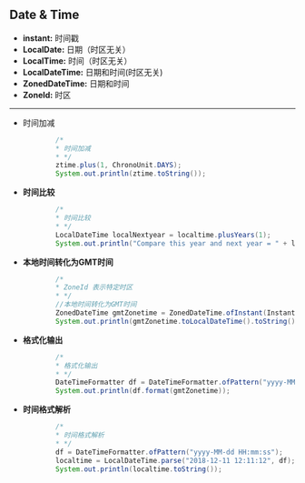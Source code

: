 ## Date & Time 

- **instant:**  时间戳
- **LocalDate:** 日期（时区无关）
- **LocalTime:** 时间（时区无关）
- **LocalDateTime:**  日期和时间(时区无关)
- **ZonedDateTime:** 日期和时间
- **ZoneId:** 时区

------

- 时间加减

  ```java
          /*
          * 时间加减
          * */
          ztime.plus(1, ChronoUnit.DAYS);
          System.out.println(ztime.toString());
  
  ```

- **时间比较**

  ```java
          /*
          * 时间比较
          * */
          LocalDateTime localNextyear = localtime.plusYears(1);
          System.out.println("Compare this year and next year = " + localNextyear.isAfter(localtime));
  ```

- **本地时间转化为GMT时间**

  ```java
          /*
          * ZoneId 表示特定时区
          * */
          //本地时间转化为GMT时间
          ZonedDateTime gmtZonetime = ZonedDateTime.ofInstant(Instant.now(), ZoneId.of("GMT"));
          System.out.println(gmtZonetime.toLocalDateTime().toString());
  ```

- **格式化输出**

  ```java
          /*
          * 格式化输出
          * */
          DateTimeFormatter df = DateTimeFormatter.ofPattern("yyyy-MM-dd HH:mm:ss");
          System.out.println(df.format(gmtZonetime));
  ```

- **时间格式解析**

  ```java
          /*
          * 时间格式解析
          * */
          df = DateTimeFormatter.ofPattern("yyyy-MM-dd HH:mm:ss");
          localtime = LocalDateTime.parse("2018-12-11 12:11:12", df);
          System.out.println(localtime.toString());
  ```

  

